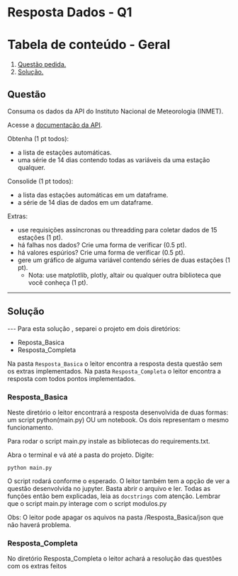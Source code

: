 # Resposta Dados - Q1

# Tabela de conteúdo - Geral

1. [ Questão pedida. ](#desc)
2. [ Solução. ](#usage)


<a name="desc"></a>
Questão
---
Consuma os dados da API do Instituto Nacional de Meteorologia (INMET).

Acesse a [documentação da API](https://portal.inmet.gov.br/manual/manual-de-uso-da-api-esta%C3%A7%C3%B5es).

Obtenha (1 pt todos):

- a lista de estações automáticas.
- uma série de 14 dias contendo todas as variáveis da uma estação qualquer.

Consolide (1 pt todos):

- a lista das estações automáticas em um dataframe.
- a série de 14 dias de dados em um dataframe.

Extras:

- use requisições assíncronas ou threadding para coletar dados de 15 estações (1 pt).
- há falhas nos dados? Crie uma forma de verificar (0.5 pt).
- há valores espúrios? Crie uma forma de verificar (0.5 pt).
- gere um gráfico de alguma variável contendo séries de duas estações (1 pt).
  - Nota: use matplotlib, plotly, altair ou qualquer outra biblioteca que você conheça (1 pt).

---

<a name="usage"></a>
<h2>Solução</h2>
---
Para esta solução , separei o projeto em dois diretórios:

- Reposta_Basica
- Resposta_Completa

Na pasta `Resposta_Basica` o leitor encontra a resposta desta questão sem os extras implementados.
Na pasta `Resposta_Completa` o  leitor encontra a resposta com todos pontos implementados. 

<h3>Resposta_Basica</h3>

Neste diretório o leitor encontrará a resposta desenvolvida de duas formas: um script python(main.py) OU um notebook. Os dois representam o mesmo funcionamento.

Para rodar o script main.py instale as bibliotecas do requirements.txt. 

Abra o terminal e vá até a pasta do projeto. Digite:

``` pyhton
python main.py
```

O script rodará conforme o esperado. O leitor também tem a opção de ver a questão desenvolvida no jupyter. Basta abrir o arquivo e ler. 
Todas as funções então bem explicadas, leia as `docstrings` com atenção. Lembrar que o script main.py interage com o script modulos.py

Obs: O leitor pode apagar os aquivos na pasta /Resposta_Basica/json que não haverá problema. 

<h3>Resposta_Completa</h3>

No diretório Resposta_Completa o leitor achará a resolução das questões com os extras feitos

